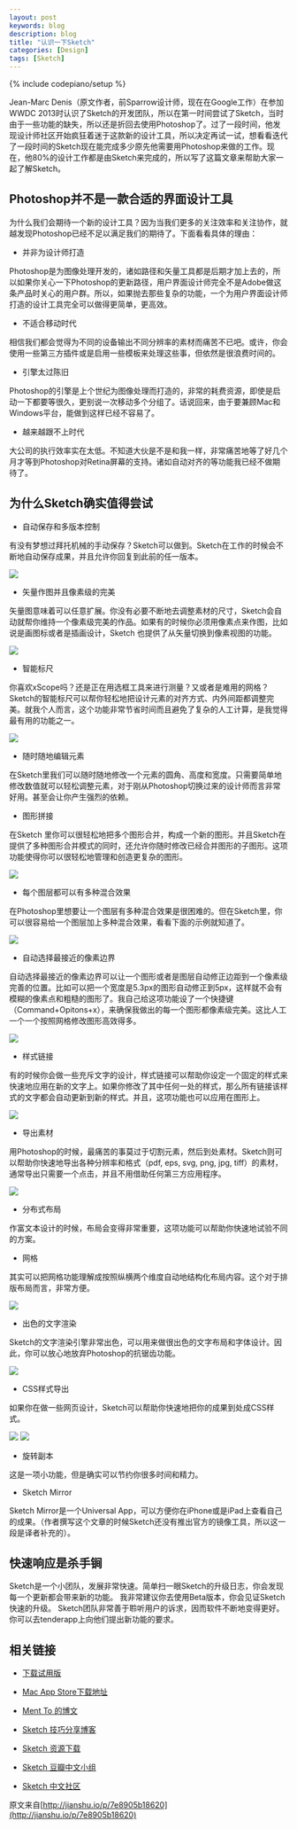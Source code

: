 ```yaml
---
layout: post
keywords: blog
description: blog
title: "认识一下Sketch"
categories: [Design]
tags: [Sketch]
---
```

{% include codepiano/setup %}

Jean-Marc Denis（原文作者，前Sparrow设计师，现在在Google工作）在参加WWDC 2013时认识了Sketch的开发团队，所以在第一时间尝试了Sketch，当时由于一些功能的缺失，所以还是折回去使用Photoshop了。过了一段时间，他发现设计师社区开始疯狂着迷于这款新的设计工具，所以决定再试一试，想看看迭代了一段时间的Sketch现在能完成多少原先他需要用Photoshop来做的工作。现在，他80%的设计工作都是由Sketch来完成的，所以写了这篇文章来帮助大家一起了解Sketch。

## Photoshop并不是一款合适的界面设计工具

为什么我们会期待一个新的设计工具？因为当我们更多的关注效率和关注协作，就越发现Photoshop已经不足以满足我们的期待了。下面看看具体的理由：

* 并非为设计师打造

Photoshop是为图像处理开发的，诸如路径和矢量工具都是后期才加上去的，所以如果你关心一下Photoshop的更新路径，用户界面设计师完全不是Adobe做这条产品时关心的用户群。所以，如果抛去那些复杂的功能，一个为用户界面设计师打造的设计工具完全可以做得更简单，更高效。

* 不适合移动时代

相信我们都会觉得为不同的设备输出不同分辨率的素材而痛苦不已吧。或许，你会使用一些第三方插件或是启用一些模板来处理这些事，但依然是很浪费时间的。

* 引擎太过陈旧

Photoshop的引擎是上个世纪为图像处理而打造的，非常的耗费资源，即使是启动一下都要等很久，更别说一次移动多个分组了。话说回来，由于要兼顾Mac和Windows平台，能做到这样已经不容易了。

* 越来越跟不上时代

大公司的执行效率实在太低。不知道大伙是不是和我一样，非常痛苦地等了好几个月才等到Photoshop对Retina屏幕的支持。诸如自动对齐的等功能我已经不做期待了。

## 为什么Sketch确实值得尝试

* 自动保存和多版本控制

有没有梦想过拜托机械的手动保存？Sketch可以做到。Sketch在工作的时候会不断地自动保存成果，并且允许你回复到此前的任一版本。

<img src="https://d262ilb51hltx0.cloudfront.net/max/800/0*-4cYKm2z-PiOVFnk.png" />

* 矢量作图并且像素级的完美

矢量图意味着可以任意扩展。你没有必要不断地去调整素材的尺寸，Sketch会自动就帮你维持一个像素级完美的作品。如果有的时候你必须用像素点来作图，比如说是画图标或者是插画设计，Sketch 也提供了从矢量切换到像素视图的功能。

<img src="https://d262ilb51hltx0.cloudfront.net/max/1600/0*55Ko51isBD3VVcSL.png" />

* 智能标尺

你喜欢xScope吗？还是正在用选框工具来进行测量？又或者是难用的网格？Sketch的智能标尺可以帮你轻松地把设计元素的对齐方式、内外间距都调整完美。就我个人而言，这个功能非常节省时间而且避免了复杂的人工计算，是我觉得最有用的功能之一。

<img src="https://d262ilb51hltx0.cloudfront.net/max/800/0*DOaquv046FxhhUz6.gif" />

* 随时随地编辑元素

在Sketch里我们可以随时随地修改一个元素的圆角、高度和宽度。只需要简单地修改数值就可以轻松调整元素，对于刚从Photoshop切换过来的设计师而言非常好用。甚至会让你产生强烈的依赖。

* 图形拼接

在Sketch 里你可以很轻松地把多个图形合并，构成一个新的图形。并且Sketch在提供了多种图形合并模式的同时，还允许你随时修改已经合并图形的子图形。这项功能使得你可以很轻松地管理和创造更复杂的图形。

<img src="https://d262ilb51hltx0.cloudfront.net/max/800/0*4piteVCDqPNzWS3V.jpeg" />

* 每个图层都可以有多种混合效果

在Photoshop里想要让一个图层有多种混合效果是很困难的。但在Sketch里，你可以很容易给一个图层加上多种混合效果，看看下面的示例就知道了。

<img src="https://d262ilb51hltx0.cloudfront.net/max/800/0*UWRr3uQgedzzHtS6.png" />

* 自动选择最接近的像素边界

自动选择最接近的像素边界可以让一个图形或者是图层自动修正边距到一个像素级完善的位置。比如可以把一个宽度是5.3px的图形自动修正到5px，这样就不会有模糊的像素点和粗糙的图形了。我自己给这项功能设了一个快捷键（Command+Opitons+x），来确保我做出的每一个图形都像素级完美。这比人工一个一个按照网格修改图形高效得多。

<img src="https://d262ilb51hltx0.cloudfront.net/max/800/0*me1mYlEw5C1JKAKY.jpeg" />

* 样式链接

有的时候你会做一些充斥文字的设计，样式链接可以帮助你设定一个固定的样式来快速地应用在新的文字上。如果你修改了其中任何一处的样式，那么所有链接该样式的文字都会自动更新到新的样式。并且，这项功能也可以应用在图形上。

<img src="https://d262ilb51hltx0.cloudfront.net/max/774/0*bTuYN8VIHPDImDXh.gif" />

* 导出素材

用Photoshop的时候，最痛苦的事莫过于切割元素，然后到处素材。Sketch则可以帮助你快速地导出各种分辨率和格式（pdf, eps, svg, png, jpg, tiff）的素材，通常导出只需要一个点击，并且不用借助任何第三方应用程序。

<img src="https://d262ilb51hltx0.cloudfront.net/max/914/0*Qjf-7dLH9R7H-yOk.png" />

* 分布式布局

作富文本设计的时候，布局会变得非常重要，这项功能可以帮助你快速地试验不同的方案。

* 网格

其实可以把网格功能理解成按照纵横两个维度自动地结构化布局内容。这个对于排版布局而言，非常方便。

<img src="https://d262ilb51hltx0.cloudfront.net/max/800/0*7TrwZwsBKN-hGLxk.jpeg" />

* 出色的文字渲染

Sketch的文字渲染引擎非常出色，可以用来做很出色的文字布局和字体设计。因此，你可以放心地放弃Photoshop的抗锯齿功能。

<img src="https://d262ilb51hltx0.cloudfront.net/max/800/0*2wahLljvKwgbT_Ws.png" />

* CSS样式导出

如果你在做一些网页设计，Sketch可以帮助你快速地把你的成果到处成CSS样式。

<img src="https://d262ilb51hltx0.cloudfront.net/max/800/0*qgh086TCiTWrVOl9.png" />

<img src="https://d262ilb51hltx0.cloudfront.net/max/800/0*NxQ0xvJylnXQbGVm.png" />

* 旋转副本

这是一项小功能，但是确实可以节约你很多时间和精力。

* Sketch Mirror

Sketch Mirror是一个Universal App，可以方便你在iPhone或是iPad上查看自己的成果。（作者撰写这个文章的时候Sketch还没有推出官方的镜像工具，所以这一段是译者补充的）。

## 快速响应是杀手锏

Sketch是一个小团队，发展非常快速。简单扫一眼Sketch的升级日志，你会发现每一个更新都会带来新的功能。
我非常建议你去使用Beta版本，你会见证Sketch快速的升级。
Sketch团队非常善于聆听用户的诉求，因而软件不断地变得更好。你可以去tenderapp上向他们提出新功能的要求。

## 相关链接

* [下载试用版](http://www.bohemiancoding.com/download/sketch.zip)

* [Mac App Store下载地址](http://www.bohemiancoding.com/sketch/buy)

* [Ment To 的博文](http://blog.mengto.com/topic/sketch/)

* [Sketch 技巧分享博客](http://sketchtips.tumblr.com/)

* [Sketch 资源下载](http://www.sketchappsources.com/)

* [Sketch 豆瓣中文小组](http://www.douban.com/group/sketchapp/)

* [Sketch 中文社区](http://community.sketchcn.com/)

原文来自[http://jianshu.io/p/7e8905b18620](http://jianshu.io/p/7e8905b18620)

